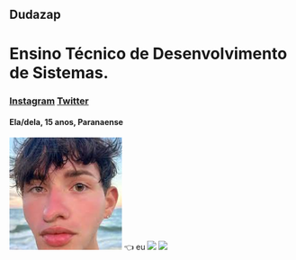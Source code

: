 ## Dudazap
# Ensino Técnico de Desenvolvimento de Sistemas.
### <a href="https://instagram.com?dudar.ramos?igshid=MDM4ZDc5MmU">Instagram</a> <a href="https://twitter.com/dudafalaise?s=21&t=jptgZ3_c8cXF0aCsZe9VNQ">Twitter</a>
#### Ela/dela, 15 anos, Paranaense

<img height="200px" src="mitinho.jpeg"> :point_left:	eu
<img height="100px" src="https://cdn.jsdelivr.net/gh/devicons/devicon/icons/apple/apple-original.svg" />  <img height="100px" src="https://cdn.jsdelivr.net/gh/devicons/devicon/icons/twitter/twitter-original.svg"/>
          
